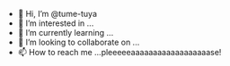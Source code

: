 - 👋 Hi, I’m @tume-tuya
- 👀 I’m interested in ...
- 🌱 I’m currently learning ...
- 💞️ I’m looking to collaborate on ...
- 📫 How to reach me ...pleeeeeaaaaaaaaaaaaaaaaaase!

<!---
tume-tuya/tume-tuya is a ✨ special ✨ repository because its `README.md` (this file) appears on your GitHub profile.
You can click the Preview link to take a look at your changes.
--->
